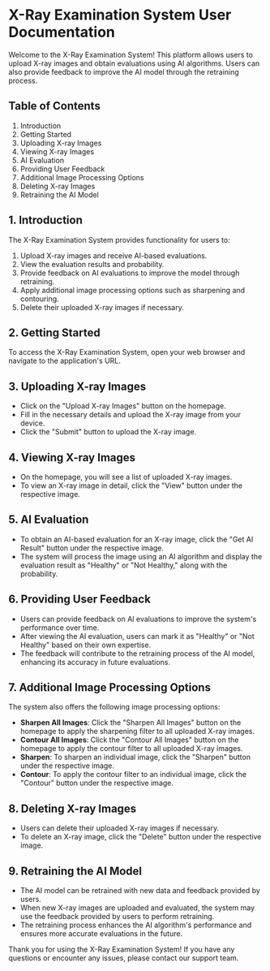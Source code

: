 # X-Ray Examination System User Documentation

Welcome to the X-Ray Examination System! This platform allows users to upload X-ray images and obtain evaluations using AI algorithms. Users can also provide feedback to improve the AI model through the retraining process.

## Table of Contents
1. Introduction
2. Getting Started
3. Uploading X-ray Images
4. Viewing X-ray Images
5. AI Evaluation
6. Providing User Feedback
7. Additional Image Processing Options
8. Deleting X-ray Images
9. Retraining the AI Model

## 1. Introduction
The X-Ray Examination System provides functionality for users to:
1. Upload X-ray images and receive AI-based evaluations.
2. View the evaluation results and probability.
3. Provide feedback on AI evaluations to improve the model through retraining.
4. Apply additional image processing options such as sharpening and contouring.
5. Delete their uploaded X-ray images if necessary.

## 2. Getting Started
To access the X-Ray Examination System, open your web browser and navigate to the application's URL.

## 3. Uploading X-ray Images
- Click on the "Upload X-ray Images" button on the homepage.
- Fill in the necessary details and upload the X-ray image from your device.
- Click the "Submit" button to upload the X-ray image.

## 4. Viewing X-ray Images
- On the homepage, you will see a list of uploaded X-ray images.
- To view an X-ray image in detail, click the "View" button under the respective image.

## 5. AI Evaluation
- To obtain an AI-based evaluation for an X-ray image, click the "Get AI Result" button under the respective image.
- The system will process the image using an AI algorithm and display the evaluation result as "Healthy" or "Not Healthy," along with the probability.

## 6. Providing User Feedback
- Users can provide feedback on AI evaluations to improve the system's performance over time.
- After viewing the AI evaluation, users can mark it as "Healthy" or "Not Healthy" based on their own expertise.
- The feedback will contribute to the retraining process of the AI model, enhancing its accuracy in future evaluations.

## 7. Additional Image Processing Options
The system also offers the following image processing options:
- **Sharpen All Images**: Click the "Sharpen All Images" button on the homepage to apply the sharpening filter to all uploaded X-ray images.
- **Contour All Images**: Click the "Contour All Images" button on the homepage to apply the contour filter to all uploaded X-ray images.
- **Sharpen**: To sharpen an individual image, click the "Sharpen" button under the respective image.
- **Contour**: To apply the contour filter to an individual image, click the "Contour" button under the respective image.

## 8. Deleting X-ray Images
- Users can delete their uploaded X-ray images if necessary.
- To delete an X-ray image, click the "Delete" button under the respective image.

## 9. Retraining the AI Model
- The AI model can be retrained with new data and feedback provided by users.
- When new X-ray images are uploaded and evaluated, the system may use the feedback provided by users to perform retraining.
- The retraining process enhances the AI algorithm's performance and ensures more accurate evaluations in the future.

Thank you for using the X-Ray Examination System! If you have any questions or encounter any issues, please contact our support team.
